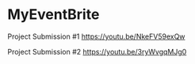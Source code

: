 # MyEventBrite
Project Submission #1
https://youtu.be/NkeFV59exQw

Project Submission #2
https://youtu.be/3ryWvgqMJg0
